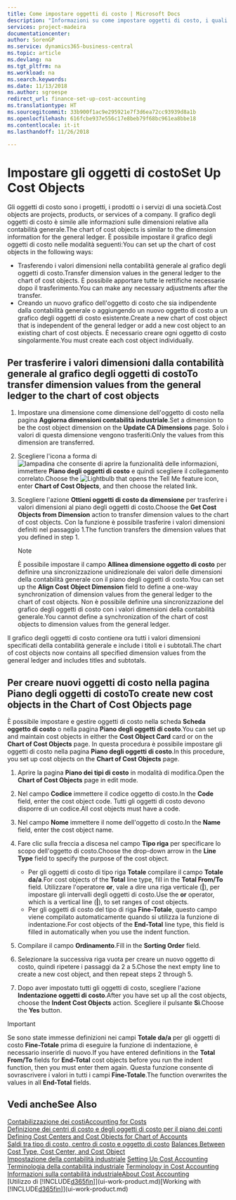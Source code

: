 ```yaml
---
title: Come impostare oggetti di costo | Microsoft Docs
description: "Informazioni su come impostare oggetti di costo, i quali sono simili alle dimensioni relative alla contabilità generale."
services: project-madeira
documentationcenter: 
author: SorenGP
ms.service: dynamics365-business-central
ms.topic: article
ms.devlang: na
ms.tgt_pltfrm: na
ms.workload: na
ms.search.keywords: 
ms.date: 11/13/2018
ms.author: sgroespe
redirect_url: finance-set-up-cost-accounting
ms.translationtype: HT
ms.sourcegitcommit: 33b900f1ac9e295921e7f3d6ea72cc93939d8a1b
ms.openlocfilehash: 616fcbe937e556c17e8beb79f68bc961ea8bbe18
ms.contentlocale: it-it
ms.lasthandoff: 11/26/2018

---
```

# <a name="set-up-cost-objects"></a><span data-ttu-id="2a16f-103">Impostare gli oggetti di costo</span><span class="sxs-lookup"><span data-stu-id="2a16f-103">Set Up Cost Objects</span></span>
<span data-ttu-id="2a16f-104">Gli oggetti di costo sono i progetti, i prodotti o i servizi di una società.</span><span class="sxs-lookup"><span data-stu-id="2a16f-104">Cost objects are projects, products, or services of a company.</span></span> <span data-ttu-id="2a16f-105">Il grafico degli oggetti di costo è simile alle informazioni sulle dimensioni relative alla contabilità generale.</span><span class="sxs-lookup"><span data-stu-id="2a16f-105">The chart of cost objects is similar to the dimension information for the general ledger.</span></span> <span data-ttu-id="2a16f-106">È possibile impostare il grafico degli oggetti di costo nelle modalità seguenti:</span><span class="sxs-lookup"><span data-stu-id="2a16f-106">You can set up the chart of cost objects in the following ways:</span></span>  

* <span data-ttu-id="2a16f-107">Trasferendo i valori dimensioni nella contabilità generale al grafico degli oggetti di costo.</span><span class="sxs-lookup"><span data-stu-id="2a16f-107">Transfer dimension values in the general ledger to the chart of cost objects.</span></span> <span data-ttu-id="2a16f-108">È possibile apportare tutte le rettifiche necessarie dopo il trasferimento.</span><span class="sxs-lookup"><span data-stu-id="2a16f-108">You can make any necessary adjustments after the transfer.</span></span>  
* <span data-ttu-id="2a16f-109">Creando un nuovo grafico dell'oggetto di costo che sia indipendente dalla contabilità generale o aggiungendo un nuovo oggetto di costo a un grafico degli oggetti di costo esistente.</span><span class="sxs-lookup"><span data-stu-id="2a16f-109">Create a new chart of cost object that is independent of the general ledger or add a new cost object to an existing chart of cost objects.</span></span> <span data-ttu-id="2a16f-110">È necessario creare ogni oggetto di costo singolarmente.</span><span class="sxs-lookup"><span data-stu-id="2a16f-110">You must create each cost object individually.</span></span>  

## <a name="to-transfer-dimension-values-from-the-general-ledger-to-the-chart-of-cost-objects"></a><span data-ttu-id="2a16f-111">Per trasferire i valori dimensioni dalla contabilità generale al grafico degli oggetti di costo</span><span class="sxs-lookup"><span data-stu-id="2a16f-111">To transfer dimension values from the general ledger to the chart of cost objects</span></span>  
1.  <span data-ttu-id="2a16f-112">Impostare una dimensione come dimensione dell'oggetto di costo nella pagina **Aggiorna dimensioni contabilità industriale**.</span><span class="sxs-lookup"><span data-stu-id="2a16f-112">Set a dimension to be the cost object dimension on the **Update CA Dimensions** page.</span></span> <span data-ttu-id="2a16f-113">Solo i valori di questa dimensione vengono trasferiti.</span><span class="sxs-lookup"><span data-stu-id="2a16f-113">Only the values from this dimension are transferred.</span></span>  
2.  <span data-ttu-id="2a16f-114">Scegliere l'icona a forma di ![lampadina che consente di aprire la funzionalità delle informazioni](media/ui-search/search_small.png "Informazioni sull'operazione che si desidera eseguire"), immettere **Piano degli oggetti di costo** e quindi scegliere il collegamento correlato.</span><span class="sxs-lookup"><span data-stu-id="2a16f-114">Choose the ![Lightbulb that opens the Tell Me feature](media/ui-search/search_small.png "Tell me what you want to do") icon, enter **Chart of Cost Objects**, and then choose the related link.</span></span>  
3.  <span data-ttu-id="2a16f-115">Scegliere l'azione **Ottieni oggetti di costo da dimensione** per trasferire i valori dimensioni al piano degli oggetti di costo.</span><span class="sxs-lookup"><span data-stu-id="2a16f-115">Choose the **Get Cost Objects from Dimension** action to transfer dimension values to the chart of cost objects.</span></span> <span data-ttu-id="2a16f-116">Con la funzione è possibile trasferire i valori dimensioni definiti nel passaggio 1.</span><span class="sxs-lookup"><span data-stu-id="2a16f-116">The function transfers the dimension values that you defined in step 1.</span></span>  

    > [!NOTE]  
    >  <span data-ttu-id="2a16f-117">È possibile impostare il campo **Allinea dimensione oggetto di costo** per definire una sincronizzazione unidirezionale dei valori delle dimensioni della contabilità generale con il piano degli oggetti di costo.</span><span class="sxs-lookup"><span data-stu-id="2a16f-117">You can set up the **Align Cost Object Dimension**  field to define a one-way synchronization of dimension values from the general ledger to the chart of cost objects.</span></span> <span data-ttu-id="2a16f-118">Non è possibile definire una sincronizzazione del grafico degli oggetti di costo con i valori dimensioni della contabilità generale.</span><span class="sxs-lookup"><span data-stu-id="2a16f-118">You cannot define a synchronization of the chart of cost objects to dimension values from the general ledger.</span></span>  

<span data-ttu-id="2a16f-119">Il grafico degli oggetti di costo contiene ora tutti i valori dimensioni specificati della contabilità generale e include i titoli e i subtotali.</span><span class="sxs-lookup"><span data-stu-id="2a16f-119">The chart of cost objects now contains all specified dimension values from the general ledger and includes titles and subtotals.</span></span>  

## <a name="to-create-new-cost-objects-in-the-chart-of-cost-objects-page"></a><span data-ttu-id="2a16f-120">Per creare nuovi oggetti di costo nella pagina Piano degli oggetti di costo</span><span class="sxs-lookup"><span data-stu-id="2a16f-120">To create new cost objects in the Chart of Cost Objects page</span></span>  
<span data-ttu-id="2a16f-121">È possibile impostare e gestire oggetti di costo nella scheda **Scheda oggetto di costo** o nella pagina **Piano degli oggetti di costo**.</span><span class="sxs-lookup"><span data-stu-id="2a16f-121">You can set up and maintain cost objects in either the **Cost Object Card** card or on the **Chart of Cost Objects** page.</span></span> <span data-ttu-id="2a16f-122">In questa procedura è possibile impostare gli oggetti di costo nella pagina **Piano degli oggetti di costo**.</span><span class="sxs-lookup"><span data-stu-id="2a16f-122">In this procedure, you set up cost objects on the **Chart of Cost Objects** page.</span></span>  

1.  <span data-ttu-id="2a16f-123">Aprire la pagina **Piano dei tipi di costo** in modalità di modifica.</span><span class="sxs-lookup"><span data-stu-id="2a16f-123">Open the **Chart of Cost Objects** page in edit mode.</span></span>  
2.  <span data-ttu-id="2a16f-124">Nel campo  **Codice** immettere il codice oggetto di costo.</span><span class="sxs-lookup"><span data-stu-id="2a16f-124">In the **Code** field, enter the cost object code.</span></span> <span data-ttu-id="2a16f-125">Tutti gli oggetti di costo devono disporre di un codice.</span><span class="sxs-lookup"><span data-stu-id="2a16f-125">All cost objects must have a code.</span></span>  
3.  <span data-ttu-id="2a16f-126">Nel campo **Nome** immettere il nome dell'oggetto di costo.</span><span class="sxs-lookup"><span data-stu-id="2a16f-126">In the **Name** field, enter the cost object name.</span></span>  
4.  <span data-ttu-id="2a16f-127">Fare clic sulla freccia a discesa nel campo **Tipo riga** per specificare lo scopo dell'oggetto di costo.</span><span class="sxs-lookup"><span data-stu-id="2a16f-127">Choose the drop-down arrow in the **Line Type** field to specify the purpose of the cost object.</span></span>  

    * <span data-ttu-id="2a16f-128">Per gli oggetti di costo di tipo riga **Totale** compilare il campo **Totale da/a**.</span><span class="sxs-lookup"><span data-stu-id="2a16f-128">For cost objects of the **Total** line type, fill in the **Total From/To** field.</span></span> <span data-ttu-id="2a16f-129">Utilizzare l'operatore **or**, vale a dire una riga verticale (**&#124;**), per impostare gli intervalli degli oggetti di costo.</span><span class="sxs-lookup"><span data-stu-id="2a16f-129">Use the **or** operator, which is a vertical line (**&#124;**), to set ranges of cost objects.</span></span>  
    * <span data-ttu-id="2a16f-130">Per gli oggetti di costo del tipo di riga **Fine-Totale**, questo campo viene compilato automaticamente quando si utilizza la funzione di indentazione.</span><span class="sxs-lookup"><span data-stu-id="2a16f-130">For cost objects of the **End-Total** line type, this field is filled in automatically when you use  the indent function.</span></span>  
5.  <span data-ttu-id="2a16f-131">Compilare il campo **Ordinamento**.</span><span class="sxs-lookup"><span data-stu-id="2a16f-131">Fill in the **Sorting Order** field.</span></span>  
6.  <span data-ttu-id="2a16f-132">Selezionare la successiva riga vuota per creare un nuovo oggetto di costo, quindi ripetere i passaggi da 2 a 5.</span><span class="sxs-lookup"><span data-stu-id="2a16f-132">Chose the next empty line to create a new cost object, and then repeat steps 2 through 5.</span></span>  
7.  <span data-ttu-id="2a16f-133">Dopo aver impostato tutti gli oggetti di costo, scegliere l'azione **Indentazione oggetti di costo**.</span><span class="sxs-lookup"><span data-stu-id="2a16f-133">After you have set up all the cost objects, choose the **Indent Cost Objects** action.</span></span> <span data-ttu-id="2a16f-134">Scegliere il pulsante **Sì**.</span><span class="sxs-lookup"><span data-stu-id="2a16f-134">Choose the **Yes** button.</span></span>  

> [!IMPORTANT]  
>  <span data-ttu-id="2a16f-135">Se sono state immesse definizioni nei campi **Totale da/a** per gli oggetti di costo **Fine-Totale** prima di eseguire la funzione di indentazione, è necessario inserirle di nuovo.</span><span class="sxs-lookup"><span data-stu-id="2a16f-135">If you have entered definitions in the **Total From/To** fields for **End-Total** cost objects before you run the indent function, then you must enter them again.</span></span> <span data-ttu-id="2a16f-136">Questa funzione consente di sovrascrivere i valori in tutti i campi **Fine-Totale**.</span><span class="sxs-lookup"><span data-stu-id="2a16f-136">The function overwrites the values in all **End-Total** fields.</span></span>  

## <a name="see-also"></a><span data-ttu-id="2a16f-137">Vedi anche</span><span class="sxs-lookup"><span data-stu-id="2a16f-137">See Also</span></span>  
[<span data-ttu-id="2a16f-138">Contabilizzazione dei costi</span><span class="sxs-lookup"><span data-stu-id="2a16f-138">Accounting for Costs</span></span>](finance-manage-cost-accounting.md)  
<span data-ttu-id="2a16f-139">[Definizione dei centri di costo e degli oggetti di costo per il piano dei conti](finance-defining-cost-centers-and-cost-objects-for-chart-of-accounts.md) </span><span class="sxs-lookup"><span data-stu-id="2a16f-139">[Defining Cost Centers and Cost Objects for Chart of Accounts](finance-defining-cost-centers-and-cost-objects-for-chart-of-accounts.md) </span></span>  
<span data-ttu-id="2a16f-140">[Saldi tra tipo di costo, centro di costo e oggetto di costo](finance-balances-between-cost-type-cost-center-and-cost-object.md) </span><span class="sxs-lookup"><span data-stu-id="2a16f-140">[Balances Between Cost Type, Cost Center, and Cost Object](finance-balances-between-cost-type-cost-center-and-cost-object.md) </span></span>  
<span data-ttu-id="2a16f-141">[Impostazione della contabilità industriale](finance-set-up-cost-accounting.md) </span><span class="sxs-lookup"><span data-stu-id="2a16f-141">[Setting Up Cost Accounting](finance-set-up-cost-accounting.md) </span></span>  
<span data-ttu-id="2a16f-142">[Terminologia della contabilità industriale](finance-terminology-in-cost-accounting.md) </span><span class="sxs-lookup"><span data-stu-id="2a16f-142">[Terminology in Cost Accounting](finance-terminology-in-cost-accounting.md) </span></span>  
[<span data-ttu-id="2a16f-143">Informazioni sulla contabilità industriale</span><span class="sxs-lookup"><span data-stu-id="2a16f-143">About Cost Accounting</span></span>](finance-about-cost-accounting.md)  
<span data-ttu-id="2a16f-144">[Utilizzo di [!INCLUDE[d365fin](includes/d365fin_md.md)]](ui-work-product.md)</span><span class="sxs-lookup"><span data-stu-id="2a16f-144">[Working with [!INCLUDE[d365fin](includes/d365fin_md.md)]](ui-work-product.md)</span></span>

